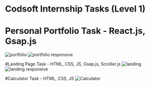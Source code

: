 # Codsoft Internship Tasks (Level 1)

# Personal Portfolio Task - React.js, Gsap.js
![portfolio](https://github.com/saifiimuhammad/Codsoft/assets/99310347/b5f34503-53f2-4fa4-bf9e-aaaa7a442300)
![portfolio responsive](https://github.com/saifiimuhammad/Codsoft/assets/99310347/5aea810c-d1b9-4de9-9ed6-79daf4791b00)

#Landing Page Task - HTML, CSS, JS, Gsap.js, Scroller.js
![landing](https://github.com/saifiimuhammad/Codsoft/assets/99310347/5270706d-a095-4a42-87fa-f9ec8299420c)
![landing responsive](https://github.com/saifiimuhammad/Codsoft/assets/99310347/53daa7bc-4221-4d59-8de8-65c93a49ee6c)

#Calculator Task - HTML, CSS, JS
![Calculator](https://github.com/saifiimuhammad/Codsoft/assets/99310347/84a560e8-d53f-4c55-b9bd-5d3ab9058fc7)
